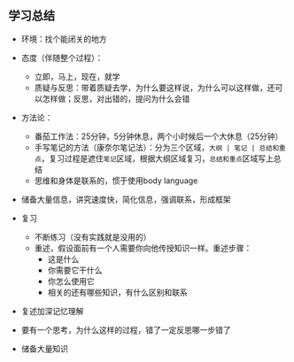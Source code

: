 
## 学习总结
* 环境：找个能闭关的地方
* 态度（伴随整个过程）：
    * 立即，马上，现在，就学
    * 质疑与反思：带着质疑去学，为什么要这样说，为什么可以这样做，还可以怎样做；反思，对出错的，提问为什么会错
* 方法论：
    * 番茄工作法：25分钟，5分钟休息，两个小时候后一个大休息（25分钟）
    * 手写笔记的方法（康奈尔笔记法）：分为三个区域，`大纲 | 笔记 | 总结和重点`，复习过程是遮住`笔记`区域，根据大纲区域复习，`总结和重点`区域写上总结
    * 思维和身体是联系的，惯于使用body language

* 储备大量信息，讲究速度快，简化信息，强调联系，形成框架
* 复习
    * 不断练习（没有实践就是没用的）
    * 重述，假设面前有一个人需要你向他传授知识一样。重述步骤：
        * 这是什么
        * 你需要它干什么
        * 你怎么使用它
        * 相关的还有哪些知识，有什么区别和联系





* 复述加深记忆理解
* 要有一个思考，为什么这样的过程，错了一定反思哪一步错了
* 储备大量知识
